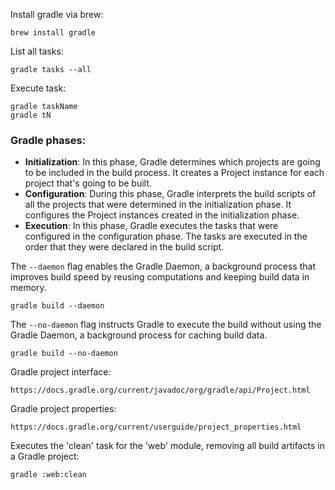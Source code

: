 Install gradle via brew:
```
brew install gradle
```
List all tasks:
```
gradle tasks --all
```
Execute task:
```
gradle taskName
gradle tN
```

### Gradle phases:
- **Initialization**: In this phase, Gradle determines which projects are going to be included in the build process. It creates a Project instance for each project that's going to be built.
- **Configuration**: During this phase, Gradle interprets the build scripts of all the projects that were determined in the initialization phase. It configures the Project instances created in the initialization phase.
- **Execution**: In this phase, Gradle executes the tasks that were configured in the configuration phase. The tasks are executed in the order that they were declared in the build script.

The `--daemon` flag enables the Gradle Daemon, a background process that improves build speed by reusing computations and keeping build data in memory.
```
gradle build --daemon
```
The `--no-daemon` flag instructs Gradle to execute the build without using the Gradle Daemon, a background process for caching build data.
```
gradle build --no-daemon
```
Gradle project interface:
```
https://docs.gradle.org/current/javadoc/org/gradle/api/Project.html
```
Gradle project properties:
```
https://docs.gradle.org/current/userguide/project_properties.html
```
Executes the 'clean' task for the 'web' module, removing all build artifacts in a Gradle project:
```
gradle :web:clean
```
